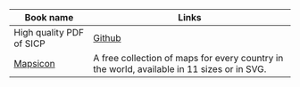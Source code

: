 | Book name 							| Links |
|---------------------------------------|-------|
| High quality PDF of SICP 				| [Github](https://github.com/sarabander/sicp-pdf) |
| [Mapsicon](https://github.com/djaiss/mapsicon) | A free collection of maps for every country in the world, available in 11 sizes or in SVG.